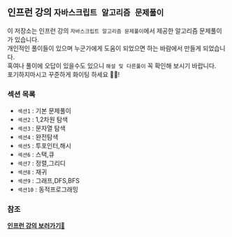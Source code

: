 ## 인프런 강의 `자바스크립트 알고리즘 문제풀이`

이 저장소는 인프런 강의 `자바스크립트 알고리즘 문제풀이`에서 제공한 알고리즘 문제풀이가 있습니다.  
개인적인 풀이들이 있으며 누군가에게 도움이 되었으면 하는 바람에서 만들게 되었습니다.  
혹여나 풀이에 오답이 있을수도 있으니 `해설 및 다른풀이` 꼭 확인해 보시기 바랍니다.  
포기하지마시고 꾸준하게 화이팅 하세요 💪🏻!

### 섹션 목록

- `섹션1` : 기본 문제풀이
- `섹션2` : 1,2차원 탐색
- `섹션3` : 문자열 탐색
- `섹션4` : 완전탐색
- `섹션5` : 투포인터,해시
- `섹션6` : 스택,큐
- `섹션7` : 정렬,그리디
- `섹션8` : 재귀
- `섹션9` : 그래프,DFS,BFS
- `섹션10` : 동적프로그래밍

### 참조

**[인프런 강의 보러가기🍃](https://www.inflearn.com/course/%EC%9E%90%EB%B0%94%EC%8A%A4%ED%81%AC%EB%A6%BD%ED%8A%B8-%EC%95%8C%EA%B3%A0%EB%A6%AC%EC%A6%98-%EB%AC%B8%EC%A0%9C%ED%92%80%EC%9D%B4)**
